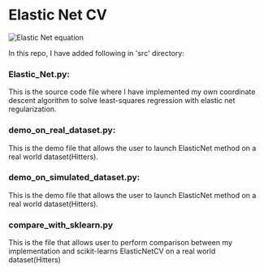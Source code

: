 # Elastic Net CV
![Elastic Net equation](https://github.com/dipsuw/Polished_Code_Release/src/elasticnet_eq.png)

In this repo, I have added following in 'src' directory:
### Elastic_Net.py: 
This is the source code file where I have implemented my own coordinate descent algorithm to solve least-squares regression with elastic net regularization.
### demo_on_real_dataset.py:
This is the demo file that allows the user to launch ElasticNet method on a real world dataset(Hitters). 
### demo_on_simulated_dataset.py:
This is the demo file that allows the user to launch ElasticNet method on a real world dataset(Hitters).
### compare_with_sklearn.py
This is the file that allows user to perform comparison between my implementation and scikit-learns ElasticNetCV on a real world dataset(Hitters)


